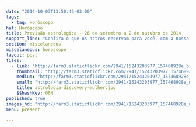```yaml
---
date: "2014-10-03T13:50:46-03:00"
tags:
  - tag: Horóscopo
hat: Horóscopo
title: Previsão astrológica - 26 de setembro a 2 de outubro de 2014
support_line: "Confira o que os astros reservam para você, com a nossa coluna de astrologia."
section: miscelaneous
miscelaneous: horoscope
layout: post
files:
  - link: "http://farm3.staticflickr.com/2941/15243203977_157468928e_b.jpg"
    thumbnail: "http://farm3.staticflickr.com/2941/15243203977_157468928e_t.jpg"
    medium: "http://farm3.staticflickr.com/2941/15243203977_157468928e_z.jpg"
    small: "http://farm3.staticflickr.com/2941/15243203977_157468928e_n.jpg"
    title: astrologia-discovery-mulher.jpg
    $$hashKey: 06N
published: true
images_hd: "http://farm3.staticflickr.com/2941/15243203977_157468928e_n.jpg"
menu: present

---
```

